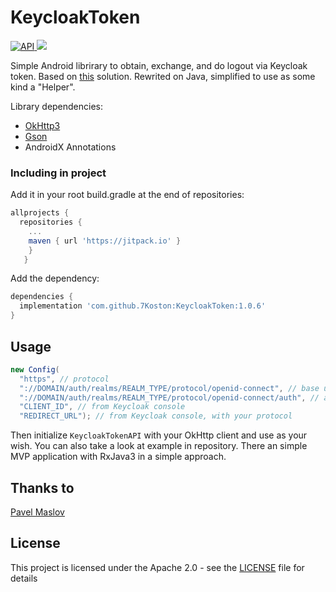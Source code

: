 # KeycloakToken
[ ![API](https://img.shields.io/badge/API-17%2B-blue.svg?style=flat) ](https://android-arsenal.com/api?level=17)
[![](https://jitpack.io/v/7Koston/KeycloakToken.svg)](https://jitpack.io/#7Koston/KeycloakToken)

Simple Android librirary to obtain, exchange, and do logout via Keycloak token.
Based on [this](https://github.com/maslick/keycloak-android-native) solution. Rewrited on Java, simplified to use as some kind a "Helper".

Library dependencies:
* [OkHttp3](https://github.com/square/okhttp/tree/master/okhttp/src/main/java/okhttp3)
* [Gson](https://github.com/google/gson)
* AndroidX Annotations

### Including in project

Add it in your root build.gradle at the end of repositories:
```gradle
allprojects {
  repositories {
    ...
    maven { url 'https://jitpack.io' }
    }
   }
```
Add the dependency:
```gradle
dependencies {
  implementation 'com.github.7Koston:KeycloakToken:1.0.6'
}
```

## Usage
```java
new Config(
  "https", // protocol
  "://DOMAIN/auth/realms/REALM_TYPE/protocol/openid-connect", // base url
  "://DOMAIN/auth/realms/REALM_TYPE/protocol/openid-connect/auth", // authentication url
  "CLIENT_ID", // from Keycloak console
  "REDIRECT_URL"); // from Keycloak console, with your protocol
```
Then initialize `KeycloakTokenAPI` with your OkHttp client and use as your wish.
You can also take a look at example in repository. There an simple MVP application with RxJava3 in a simple approach.

## Thanks to

[Pavel Maslov](https://github.com/maslick)

## License

This project is licensed under the Apache 2.0 - see the [LICENSE](LICENSE) file for details
